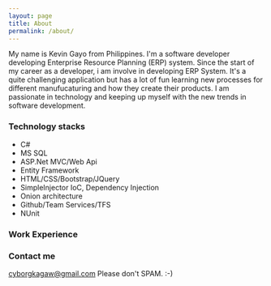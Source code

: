 ```yaml
---
layout: page
title: About
permalink: /about/
---
```


My name is Kevin Gayo from Philippines. I'm a software developer developing Enterprise Resource Planning (ERP) system. Since the start of my career as a developer, i am involve in developing ERP System. It's a quite challenging application but has a lot of fun learning new processes for different manufucaturing and how they create their products. 
I am passionate in technology and keeping up myself with the new trends in software development.

### Technology stacks
* C#
* MS SQL
* ASP.Net MVC/Web Api
* Entity Framework
* HTML/CSS/Bootstrap/JQuery
* SimpleInjector IoC, Dependency Injection
* Onion architecture
* Github/Team Services/TFS
* NUnit

### Work Experience

### Contact me

[cyborgkagaw@gmail.com](mailto:cyborgkagaw@gmail.com) Please don't SPAM. :-)
